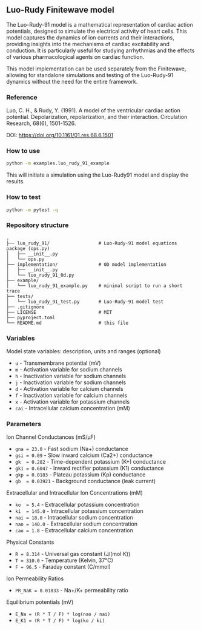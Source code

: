 ## Luo-Rudy Finitewave model

The Luo-Rudy-91 model is a mathematical representation of cardiac action potentials, designed to simulate the electrical activity of heart cells. This model captures the dynamics of ion currents and their interactions, providing insights into the mechanisms of cardiac excitability and conduction. It is particularly useful for studying arrhythmias and the effects of various pharmacological agents on cardiac function.

This model implementation can be used separately from the Finitewave, allowing for standalone simulations and testing of the Luo-Rudy-91 dynamics without the need for the entire framework.

### Reference
Luo, C. H., & Rudy, Y. (1991). A model of the ventricular cardiac action potential.
Depolarization, repolarization, and their interaction. Circulation Research, 68(6), 1501-1526.

DOI: https://doi.org/10.1161/01.res.68.6.1501

### How to use
```bash
python -m examples.luo_rudy_91_example
```

This will initiate a simulation using the Luo-Rudy91 model and display the results.

### How to test
```bash
python -m pytest -q
```

### Repository structure
```text
.
├── luo_rudy_91/                  # Luo-Rudy-91 model equations package (ops.py)
│   ├── __init__.py
│   └── ops.py                       
├── implementation/               # 0D model implementation
│   ├── __init__.py
│   └── luo_rudy_91_0d.py
├── example/
│   └── luo_rudy_91_example.py    # minimal script to run a short trace
├── tests/
│   └── luo_rudy_91_test.py       # Luo-Rudy-91 model test
├── .gitignore
├── LICENSE                       # MIT
├── pyproject.toml                   
└── README.md                     # this file
```

### Variables
Model state variables: description, units and ranges (optional)
- `u`   - Transmembrane potential (mV)
- `m`   - Activation variable for sodium channels
- `h`   - Inactivation variable for sodium channels
- `j`   - Inactivation variable for sodium channels
- `d`   - Activation variable for calcium channels
- `f`   - Inactivation variable for calcium channels
- `x`   - Activation variable for potassium channels
- `cai` - Intracellular calcium concentration (mM)

### Parameters
Ion Channel Conductances (mS/µF)
- `gna = 23.0`    - Fast sodium (Na+) conductance
- `gsi = 0.09`    - Slow inward calcium (Ca2+) conductance
- `gk  = 0.282`   - Time-dependent potassium (K+) conductance
- `gk1 = 0.6047`  - Inward rectifier potassium (K1) conductance
- `gkp = 0.0183`  - Plateau potassium (Kp) conductance
- `gb  = 0.03921` - Background conductance (leak current)

Extracellular and Intracellular Ion Concentrations (mM)
- `ko  = 5.4`   - Extracellular potassium concentration
- `ki  = 145.0` - Intracellular potassium concentration
- `nai = 18.0`  - Intracellular sodium concentration
- `nao = 140.0` - Extracellular sodium concentration
- `cao = 1.8`   - Extracellular calcium concentration

Physical Constants
- `R = 8.314` - Universal gas constant (J/(mol·K))
- `T = 310.0` - Temperature (Kelvin, 37°C)
- `F = 96.5`  - Faraday constant (C/mmol)

Ion Permeability Ratios
- `PR_NaK = 0.01833` - Na+/K+ permeability ratio

Equilibrium potentials (mV)
- `E_Na = (R * T / F) * log(nao / nai)`
- `E_K1 = (R * T / F) * log(ko / ki)` 


